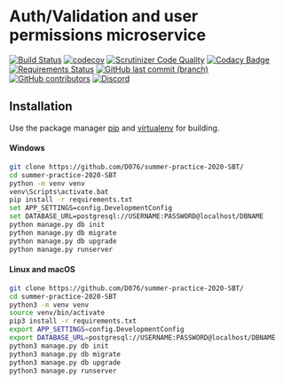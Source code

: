 # Auth/Validation and user permissions microservice

[![Build Status](https://travis-ci.com/D076/summer-practice-2020-SBT.svg?branch=nightlyVersion)](https://travis-ci.com/D076/summer-practice-2020-SBT)
[![codecov](https://codecov.io/gh/D076/summer-practice-2020-SBT/branch/nightlyVersion/graph/badge.svg)](https://codecov.io/gh/D076/summer-practice-2020-SBT)
[![Scrutinizer Code Quality](https://scrutinizer-ci.com/g/D076/summer-practice-2020-SBT/badges/quality-score.png?b=nightlyVersion)](https://scrutinizer-ci.com/g/D076/summer-practice-2020-SBT/?branch=nightlyVersion)
[![Codacy Badge](https://app.codacy.com/project/badge/Grade/caf52ef7185f43d48e1017f9a6686126)](https://www.codacy.com/manual/D076/summer-practice-2020-SBT?utm_source=github.com&amp;utm_medium=referral&amp;utm_content=D076/summer-practice-2020-SBT&amp;utm_campaign=Badge_Grade)
[![Requirements Status](https://requires.io/github/D076/summer-practice-2020-SBT/requirements.svg?branch=nightlyVersion)](https://requires.io/github/D076/summer-practice-2020-SBT/requirements/?branch=nightlyVersion)
[![GitHub last commit (branch)](https://img.shields.io/github/last-commit/D076/summer-practice-2020-SBT/nightlyVersion)](https://github.com/D076/summer-practice-2020-SBT/commits/nightlyVersion)
[![GitHub contributors](https://img.shields.io/github/contributors/d076/summer-practice-2020-SBT)](https://github.com/D076/summer-practice-2020-SBT/graphs/contributors)
[![Discord](https://img.shields.io/discord/315390629997838349?color=Blue&label=Discord)](https://discord.gg/ks5pT6U)

## Installation

Use the paсkage manager [pip](https://pip.pypa.io/en/stable/) and [virtualenv](https://virtualenv.pypa.io/en/latest/) for building.

#### Windows
```bash
git clone https://github.com/D076/summer-practice-2020-SBT/
cd summer-practice-2020-SBT
python -m venv venv
venv\Scripts\activate.bat
pip install -r requirements.txt
set APP_SETTINGS=config.DevelopmentConfig
set DATABASE_URL=postgresql://USERNAME:PASSWORD@localhost/DBNAME
python manage.py db init
python manage.py db migrate
python manage.py db upgrade
python manage.py runserver
```

#### Linux and macOS
```bash
git clone https://github.com/D076/summer-practice-2020-SBT/
cd summer-practice-2020-SBT
python3 -m venv venv
source venv/bin/activate
pip3 install -r requirements.txt
export APP_SETTINGS=config.DevelopmentConfig
export DATABASE_URL=postgresql://USERNAME:PASSWORD@localhost/DBNAME
python3 manage.py db init
python3 manage.py db migrate
python3 manage.py db upgrade
python3 manage.py runserver
```